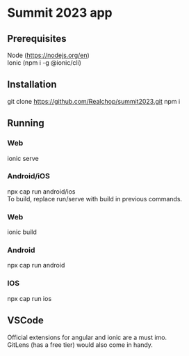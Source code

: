 # Summit 2023 app

## Prerequisites
Node (https://nodejs.org/en)  
Ionic (npm i -g @ionic/cli) 

## Installation
git clone https://github.com/Realchop/summit2023.git
npm i

## Running
### Web
ionic serve
### Android/iOS 
npx cap run android/ios  
To build, replace run/serve with build in previous commands.


### Web
ionic build
### Android 
npx cap run android
### IOS
npx cap run ios


## VSCode
Official extensions for angular and ionic are a must imo.  
GitLens (has a free tier) would also come in handy.
